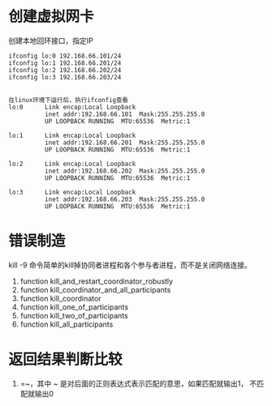 # 创建虚拟网卡
创建本地回环接口，指定IP
```
ifconfig lo:0 192.168.66.101/24
ifconfig lo:1 192.168.66.201/24
ifconfig lo:2 192.168.66.202/24
ifconfig lo:3 192.168.66.203/24


在linux环境下运行后，执行ifconfig查看
lo:0      Link encap:Local Loopback  
          inet addr:192.168.66.101  Mask:255.255.255.0
          UP LOOPBACK RUNNING  MTU:65536  Metric:1

lo:1      Link encap:Local Loopback  
          inet addr:192.168.66.201  Mask:255.255.255.0
          UP LOOPBACK RUNNING  MTU:65536  Metric:1

lo:2      Link encap:Local Loopback  
          inet addr:192.168.66.202  Mask:255.255.255.0
          UP LOOPBACK RUNNING  MTU:65536  Metric:1

lo:3      Link encap:Local Loopback  
          inet addr:192.168.66.203  Mask:255.255.255.0
          UP LOOPBACK RUNNING  MTU:65536  Metric:1
```
# 错误制造
kill -9 命令简单的kill掉协同者进程和各个参与者进程，而不是关闭网络连接。
1. function kill_and_restart_coordinator_robustly
2. function kill_coordinator_and_all_participants
3. function kill_coordinator
4. function kill_one_of_participants
5. function kill_two_of_participants
6. function kill_all_participants

# 返回结果判断比较
1. =~，其中 ~ 是对后面的正则表达式表示匹配的意思，如果匹配就输出1， 不匹配就输出0
